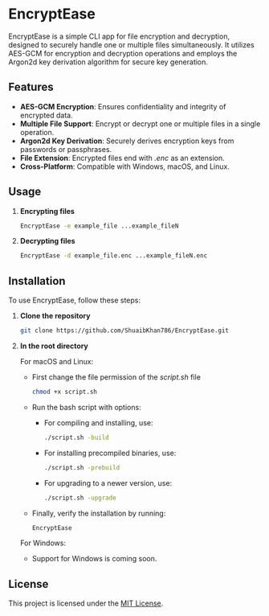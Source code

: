# EncryptEase

EncryptEase is a simple CLI app for file encryption and decryption, designed to securely handle one or multiple files simultaneously. It utilizes AES-GCM for encryption and decryption operations and employs the Argon2d key derivation algorithm for secure key generation.

## Features
- **AES-GCM Encryption**: Ensures confidentiality and integrity of encrypted data.
- **Multiple File Support**: Encrypt or decrypt one or multiple files in a single operation.
- **Argon2d Key Derivation**: Securely derives encryption keys from passwords or passphrases.
- **File Extension**: Encrypted files end with *.enc* as an extension.
- **Cross-Platform**: Compatible with Windows, macOS, and Linux.

## Usage

1. **Encrypting files**

    ```bash
    EncryptEase -e example_file ...example_fileN
    ```

2. **Decrypting files**

    ```bash
    EncryptEase -d example_file.enc ...example_fileN.enc
    ```

## Installation

To use EncryptEase, follow these steps:

1. **Clone the repository**

    ```bash
    git clone https://github.com/ShuaibKhan786/EncryptEase.git
    ```

2. **In the root directory**

    For macOS and Linux:
    
    - First change the file permission of the *script.sh* file
    
        ```bash
        chmod +x script.sh
        ```
    
    - Run the bash script with options:
    
        - For compiling and installing, use:
        
            ```bash
            ./script.sh -build
            ```
        
        - For installing precompiled binaries, use:
        
            ```bash
            ./script.sh -prebuild
            ```
        
        - For upgrading to a newer version, use:
        
            ```bash
            ./script.sh -upgrade
            ```
    
    - Finally, verify the installation by running:
    
        ```bash
        EncryptEase
        ```

    For Windows:
    
    - Support for Windows is coming soon.

## License

This project is licensed under the [MIT License](https://choosealicense.com/licenses/mit/).

